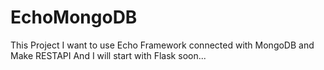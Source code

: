 # EchoMongoDB
This Project I want to use Echo Framework connected with MongoDB and Make RESTAPI
And I will start with Flask soon...
